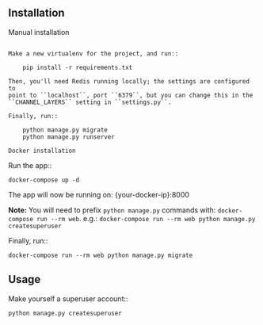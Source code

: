 Installation
------------

Manual installation
~~~~~~~~~~~~~~~~~~~~~~

Make a new virtualenv for the project, and run::

    pip install -r requirements.txt

Then, you'll need Redis running locally; the settings are configured to
point to ``localhost``, port ``6379``, but you can change this in the
``CHANNEL_LAYERS`` setting in ``settings.py``.

Finally, run::

    python manage.py migrate
    python manage.py runserver

Docker installation
~~~~~~~~~~~~~~~~~~~~~~

Run the app::
  
    docker-compose up -d

The app will now be running on: {your-docker-ip}:8000

**Note:** You will need to prefix ``python manage.py`` commands with: ``docker-compose run --rm web``. e.g.: ``docker-compose run --rm web python manage.py createsuperuser``

Finally, run::

    docker-compose run --rm web python manage.py migrate


Usage
-----

Make yourself a superuser account::

    python manage.py createsuperuser
